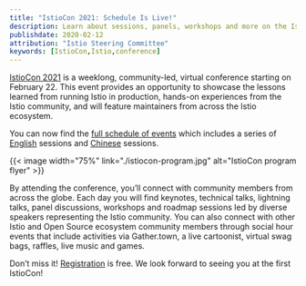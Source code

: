 ```yaml
---
title: "IstioCon 2021: Schedule Is Live!"
description: Learn about sessions, panels, workshops and more on the IstioCon website.
publishdate: 2020-02-12
attribution: "Istio Steering Committee"
keywords: [IstioCon,Istio,conference]
---
```


[IstioCon 2021](https://events.istio.io/istiocon-2021/) is a weeklong, community-led, virtual conference starting on February 22. This event provides an opportunity to showcase the lessons learned from running Istio in production, hands-on experiences from the Istio community, and will feature maintainers from across the Istio ecosystem.

You can now find the [full schedule of events](https://events.istio.io/istiocon-2021/schedule/) which includes a series of [English](https://events.istio.io/istiocon-2021/schedule/english/) sessions and [Chinese](https://events.istio.io/istiocon-2021/schedule/chinese/) sessions. 


{{< image width="75%"
    link="./istiocon-program.jpg"
    alt="IstioCon program flyer"
    >}}

By attending the conference, you’ll connect with community members from across the globe. Each day you will find keynotes, technical talks, lightning talks, panel discussions, workshops and roadmap sessions led by diverse speakers representing the Istio community. You can also connect with other Istio and Open Source ecosystem community members through social hour events that include activities via Gather.town, a live cartoonist, virtual swag bags, raffles, live music and games.  

Don’t miss it! [Registration](https://events.istio.io/istiocon-2021/) is free. We look forward to seeing you at the first IstioCon!
